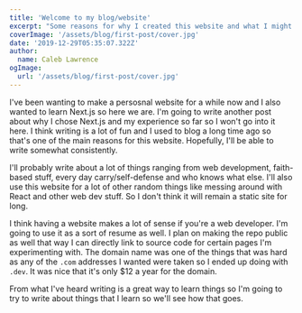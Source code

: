 ```yaml
---
title: 'Welcome to my blog/website'
excerpt: "Some reasons for why I created this website and what I might write about"
coverImage: '/assets/blog/first-post/cover.jpg'
date: '2019-12-29T05:35:07.322Z'
author:
  name: Caleb Lawrence
ogImage:
  url: '/assets/blog/first-post/cover.jpg'
---
```


I've been wanting to make a persosnal website for a while now and I also wanted to learn Next.js so here we are. I'm going to write another post about why I chose Next.js and my experience so far so I won't go into it here. I think writing is a lot of fun and I used to blog a long time ago so that's one of the main reasons for this website. Hopefully, I'll be able to write somewhat consistently.

I'll probably write about a lot of things ranging from web development, faith-based stuff, every day carry/self-defense and who knows what else. I'll also use this website for a lot of other random things like messing around with React and other web dev stuff. So I don't think it will remain a static site for long.

I think having a website makes a lot of sense if you're a web developer. I'm going to use it as a sort of resume as well. I plan on making the repo public as well that way I can directly link to source code for certain pages I'm experimenting with. The domain name was one of the things that was hard as any of the `.com` addresses I wanted were taken so I ended up doing with `.dev`. It was nice that it's only $12 a year for the domain.

From what I've heard writing is a great way to learn things so I'm going to try to write about things that I learn so we'll see how that goes. 